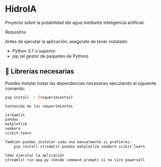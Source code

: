 # HidroIA
Proyecto sobre la potabilidad del agua mediante inteligencia artificial.

Requisitos

Antes de ejecutar la aplicación, asegúrate de tener instalado:

- Python 3.7 o superior  
- pip (el gestor de paquetes de Python)

## 🧪 Librerías necesarias

Puedes instalar todas las dependencias necesarias ejecutando el siguiente comando:

```bash
pip install -r (requerimientos)

Contenido de los requerimientos

streamlit
pandas
matplotlib
seaborn
scikit-learn

También puedes instalar cada una manualmente si prefieres:
    pip install streamlit pandas matplotlib seaborn scikit-learn

Cómo ejecutar la aplicación
streamlit run app.py (desde command prompt) si no sire powersell
